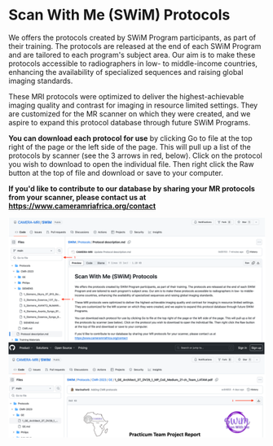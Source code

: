 # Scan With Me (SWiM) Protocols

We offers the protocols created by SWiM Program participants, as part of their training. The protocols are released at the end of each SWiM Program and are tailored to each program's subject area. Our aim is to make these protocols accessible to radiographers in low- to middle-income countries, enhancing the availability of specialized sequences and raising global imaging standards.

These MRI protocols were optimized to deliver the highest-achievable imaging quality and contrast for imaging in resource limited settings. They are customized for the MR scanner on which they were created, and we aspire to expand this protocol database through future SWiM Programs. 

**You can download each protocol for use** by clicking Go to file at the top right of the page or the left side of the page. This will pull up a list of the protocols by scanner (see the 3 arrows in red, below). Click on the protocol you wish to download to open the individual file. Then right click the Raw button at the top of file and download or save to your computer. 

**If you'd like to contribute to our database by sharing your MR protocols from your scanner, please contact us at https://www.cameramriafrica.org/contact**


![How to Print Protocols](https://github.com/CAMERA-MRI/SWiM/blob/main/Protocols/how-to-print-protocol.png)

